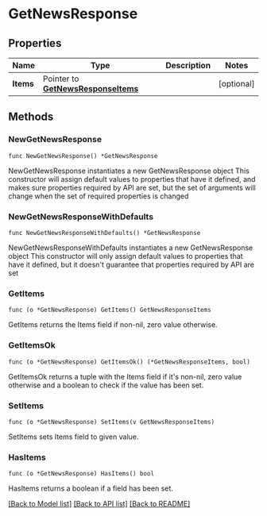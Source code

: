 # GetNewsResponse

## Properties

Name | Type | Description | Notes
------------ | ------------- | ------------- | -------------
**Items** | Pointer to [**GetNewsResponseItems**](GetNewsResponse_items.md) |  | [optional] 

## Methods

### NewGetNewsResponse

`func NewGetNewsResponse() *GetNewsResponse`

NewGetNewsResponse instantiates a new GetNewsResponse object
This constructor will assign default values to properties that have it defined,
and makes sure properties required by API are set, but the set of arguments
will change when the set of required properties is changed

### NewGetNewsResponseWithDefaults

`func NewGetNewsResponseWithDefaults() *GetNewsResponse`

NewGetNewsResponseWithDefaults instantiates a new GetNewsResponse object
This constructor will only assign default values to properties that have it defined,
but it doesn't guarantee that properties required by API are set

### GetItems

`func (o *GetNewsResponse) GetItems() GetNewsResponseItems`

GetItems returns the Items field if non-nil, zero value otherwise.

### GetItemsOk

`func (o *GetNewsResponse) GetItemsOk() (*GetNewsResponseItems, bool)`

GetItemsOk returns a tuple with the Items field if it's non-nil, zero value otherwise
and a boolean to check if the value has been set.

### SetItems

`func (o *GetNewsResponse) SetItems(v GetNewsResponseItems)`

SetItems sets Items field to given value.

### HasItems

`func (o *GetNewsResponse) HasItems() bool`

HasItems returns a boolean if a field has been set.


[[Back to Model list]](../README.md#documentation-for-models) [[Back to API list]](../README.md#documentation-for-api-endpoints) [[Back to README]](../README.md)


